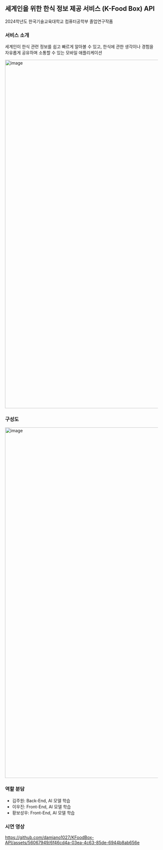 ## 세계인을 위한 한식 정보 제공 서비스 (K-Food Box) API
2024학년도 한국기술교육대학교 컴퓨터공학부 졸업연구작품

### 서비스 소개
세계인이 한식 관련 정보를 쉽고 빠르게 알아볼 수 있고, 한식에 관한 생각이나 경험을 자유롭게 공유하며 소통할 수 있는 모바일 애플리케이션

<img width="1148" alt="image" src="https://github.com/damiano1027/KFoodBox-API/assets/56067949/145591c5-13c6-4176-be86-7a2afe82bdad">

### 구성도
<img width="1155" alt="image" src="https://github.com/damiano1027/KFoodBox-API/assets/56067949/1444ce0e-5606-4e3a-aec6-8e361f30ff21">

### 역할 분담
- 김주원: Back-End, AI 모델 학습
- 이우진: Front-End, AI 모델 학습
- 황보성우: Front-End, AI 모델 학습

### 시연 영상
https://github.com/damiano1027/KFoodBox-API/assets/56067949/6f46cd4a-03ea-4c63-85de-6944b8ab656e
